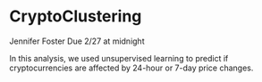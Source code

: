 # CryptoClustering
Jennifer Foster
Due 2/27 at midnight

In this analysis, we used unsupervised learning to predict if cryptocurrencies are affected by 24-hour or 7-day price changes.
